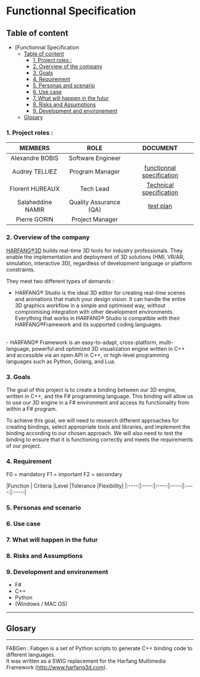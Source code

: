 <!--#### -> Click [here](https://github.com/algosup/2022-2023-project-3-harfang3d-binding-Project-2-group/blob/main/readme.md) to go to the Read Me.-->

# Functionnal Specification
## Table of content 
- [Functionnal Specification
  - [Table of content](#table-of-content)
    - [1. Project roles :](#1-project-roles-)
    - [2. Overview of the company](#2-overview-of-the-company)
    - [3. Goals](#3-goals)
    - [4. Requirement](#4-requirement)
    - [5. Personas and scenario](#5-personas-and-scenario)
    - [6. Use case](#6-use-case)
    - [7. What will happen in the futur](#7-what-will-happen-in-the-futur)
    - [8. Risks and Assumptions](#8-risks-and-assumptions)
    - [9. Development and environement](#9-development-and-environement)
  - [Glosary](#glosary)

###  1. Project roles :
| MEMBERS |   ROLE  | DOCUMENT |
| :----: | :-----: | :------: |
| Alexandre BOBIS | Software Engineer |  |
| Audrey TELLIEZ | Program Manager | [functionnal specification]()|
|Florent HUREAUX | Tech Lead | [Technical specification ]()  |
|Salaheddine NAMIR | Quality Assurance (QA)| [test plan]()|
| Pierre GORIN | Project Manager | |

### 2. Overview of the company 

[HARFANG®3D](https://www.harfang3d.com/en_US/) builds real-time 3D tools for industry professionals. They enable the implementation and deployment of 3D solutions (HMI, VR/AR, simulation, interactive 3D), regardless of development language or platform constraints.

They meet two different types of demands :

- HARFANG® Studio is the ideal 3D editor for creating real-time scenes and animations that match your design vision.
  <!-- 2 espaces à la fin de la ligne -->
  It can handle the entire 3D graphics workflow in a simple and optimised way, without compromising integration with other development environments.
    <!-- 2 espaces à la fin de la ligne -->  
  Everything that works in HARFANG® Studio is compatible with their HARFANG®Framework and its supported coding languages.
<br>
- HARFANG® Framework is an easy-to-adapt, cross-platform, multi-language, powerful and optimized 3D visualization engine written in C++ and accessible via an open API in C++, or high-level programming languages such as Python, Golang, and Lua.

### 3. Goals

The goal of this project is to create a binding between our 3D engine, written in C++, and the F# programming language. This binding will allow us to use our 3D engine in a F# environment and access its functionality from within a F# program.

To achieve this goal, we will need to research different approaches for creating bindings, select appropriate tools and libraries, and implement the binding according to our chosen approach. We will also need to test the binding to ensure that it is functioning correctly and meets the requirements of our project.

### 4. Requirement
F0 = mandatory F1 = important F2 = secondary

|Function	| Criteria	|Level	|Tolerance	|Flexibility|
|:----:|:----:|:----:|:----:|:----:|:----:|

### 5. Personas and scenario
<!--
idées :
*dev F#
dev nul 
dev python 
adim it harfang pour creer aussi leur propre visuel 
-->

### 6. Use case
<!--voir plus tard -->

### 7. What will happen in the futur


### 8. Risks and Assumptions

### 9. Development and environement
  - F#
  - C++
  - Python
  - (Windows / MAC OS)  

******************************
## Glosary 

<!---
### Author
<img src="https://avatars.githubusercontent.com/u/114394252?v=4" width="150">
### [**`Audrey Telliez`**](https://github.com/audreytllz)
##### *Program Manager*
-->

****************************************************************
FABGen : Fabgen is a set of Python scripts to generate C++ binding code to different languages.  
It was written as a SWIG replacement for the Harfang Multimedia Framework (http://www.harfang3d.com).


<!---
 function specification
    - details how work the product
    - clear and detail description
    - define the requirement and constraints
    - doesn’t describe the implementation
    - basis for testing
    - serves as a contract between the  team and the users

- Functional specification
    - context
    - goal/ scope
    - functional requirements
    - acceptance criteria
    - design
    - non-functional requirement
    - out of scope
    - security
    - glossary
-->